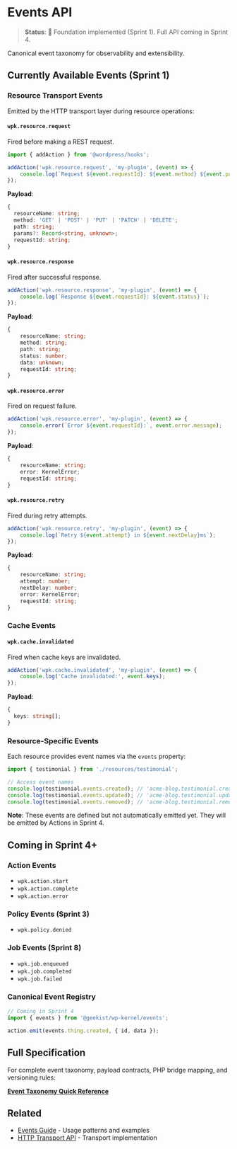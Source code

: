 # Events API

> **Status**: 🚧 Foundation implemented (Sprint 1). Full API coming in Sprint 4.

Canonical event taxonomy for observability and extensibility.

## Currently Available Events (Sprint 1)

### Resource Transport Events

Emitted by the HTTP transport layer during resource operations:

#### `wpk.resource.request`

Fired before making a REST request.

```typescript
import { addAction } from '@wordpress/hooks';

addAction('wpk.resource.request', 'my-plugin', (event) => {
	console.log(`Request ${event.requestId}: ${event.method} ${event.path}`);
});
```

**Payload**:

```typescript
{
  resourceName: string;
  method: 'GET' | 'POST' | 'PUT' | 'PATCH' | 'DELETE';
  path: string;
  params?: Record<string, unknown>;
  requestId: string;
}
```

#### `wpk.resource.response`

Fired after successful response.

```typescript
addAction('wpk.resource.response', 'my-plugin', (event) => {
	console.log(`Response ${event.requestId}: ${event.status}`);
});
```

**Payload**:

```typescript
{
	resourceName: string;
	method: string;
	path: string;
	status: number;
	data: unknown;
	requestId: string;
}
```

#### `wpk.resource.error`

Fired on request failure.

```typescript
addAction('wpk.resource.error', 'my-plugin', (event) => {
	console.error(`Error ${event.requestId}:`, event.error.message);
});
```

**Payload**:

```typescript
{
	resourceName: string;
	error: KernelError;
	requestId: string;
}
```

#### `wpk.resource.retry`

Fired during retry attempts.

```typescript
addAction('wpk.resource.retry', 'my-plugin', (event) => {
	console.log(`Retry ${event.attempt} in ${event.nextDelay}ms`);
});
```

**Payload**:

```typescript
{
	resourceName: string;
	attempt: number;
	nextDelay: number;
	error: KernelError;
	requestId: string;
}
```

### Cache Events

#### `wpk.cache.invalidated`

Fired when cache keys are invalidated.

```typescript
addAction('wpk.cache.invalidated', 'my-plugin', (event) => {
	console.log('Cache invalidated:', event.keys);
});
```

**Payload**:

```typescript
{
  keys: string[];
}
```

### Resource-Specific Events

Each resource provides event names via the `events` property:

```typescript
import { testimonial } from './resources/testimonial';

// Access event names
console.log(testimonial.events.created); // 'acme-blog.testimonial.created' (auto-detected)
console.log(testimonial.events.updated); // 'acme-blog.testimonial.updated'
console.log(testimonial.events.removed); // 'acme-blog.testimonial.removed'
```

**Note**: These events are defined but not automatically emitted yet. They will be emitted by Actions in Sprint 4.

## Coming in Sprint 4+

### Action Events

- `wpk.action.start`
- `wpk.action.complete`
- `wpk.action.error`

### Policy Events (Sprint 3)

- `wpk.policy.denied`

### Job Events (Sprint 8)

- `wpk.job.enqueued`
- `wpk.job.completed`
- `wpk.job.failed`

### Canonical Event Registry

```typescript
// Coming in Sprint 4
import { events } from '@geekist/wp-kernel/events';

action.emit(events.thing.created, { id, data });
```

## Full Specification

For complete event taxonomy, payload contracts, PHP bridge mapping, and versioning rules:

**[Event Taxonomy Quick Reference](https://github.com/theGeekist/wp-kernel/blob/main/information/Event%20Taxonomy%20Quick%20Reference.md)**

## Related

- [Events Guide](/guide/events) - Usage patterns and examples
- [HTTP Transport API](/api/generated/http/README) - Transport implementation
